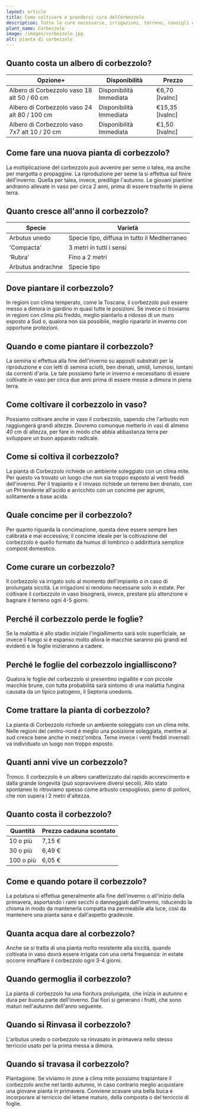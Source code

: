 ```yaml
---
layout: article
title: Come coltivare e prendersi cura delCorbezzolo
description: Tutte le cure necessarie, irrigazioni, terreno, consigli e molto altro sulla coltivazione del Corbezzolo
plant_name: Corbezzolo
image: /images/corbezzolo.jpg
alt: pianta di corbezzolo
---
```


## Quanto costa un albero di corbezzolo?

|                                    Opzione+|          Disponibilità|         Prezzo|
|--------------------------------------------|-----------------------|---------------|
| Albero di Corbezzolo vaso 18 alt 50 / 60 cm|Disponibilità Immediata| €6,70 [IvaInc]|
|Albero di Corbezzolo vaso 24 alt 80 / 100 cm|Disponibilità Immediata|€15,35 [IvaInc]|
|Albero di Corbezzolo vaso 7x7 alt 10 / 20 cm|Disponibilità Immediata| €1,50 [IvaInc]|

## Come fare una nuova pianta di corbezzolo?

La moltiplicazione del corbezzolo può avvenire per seme o talea, ma anche per margotta o propaggine. La riproduzione per seme la si effettua sul finire dell'inverno. Quella per talea, invece, predilige l'autunno. Le giovani piantine andranno allevate in vaso per circa 2 anni, prima di essere trasferite in piena terra.

## Quanto cresce all'anno il corbezzolo?

|           Specie|                                      Varietà|
|-----------------|---------------------------------------------|
|    Arbutus unedo|Specie tipo, diffusa in tutto il Mediterraneo|
|       'Compacta'|                     3 metri in tutti i sensi|
|          'Rubra'|                               Fino a 2 metri|
|Arbutus andrachne|                                  Specie tipo|

## Dove piantare il corbezzolo?

In regioni con clima temperato, come la Toscana, il corbezzolo può essere messo a dimora in giardino in quasi tutte le posizioni. Se invece ci troviamo in regioni con clima più freddo, meglio piantarlo a ridosso di un muro esposto a Sud o, qualora non sia possibile, meglio ripararlo in inverno con opportune protezioni.

## Quando e come piantare il corbezzolo?

La semina si effettua alla fine dell'inverno su appositi substrati per la riproduzione e con letti di semina sciolti, ben drenati, umidi, luminosi, lontani da correnti d'aria. Le tale possiamo farle in inverno e necessitano di essere coltivate in vaso per circa due anni prima di essere messe a dimora in piena terra.

## Come coltivare il corbezzolo in vaso?

 Possiamo coltivare anche in vaso il corbezzolo, sapendo che l'arbusto non raggiungerà grandi altezze. Dovremo comunque metterlo in vasi di almeno 40 cm di altezza, per fare in modo che abbia abbastanza terra per sviluppare un buon apparato radicale.

## Come si coltiva il corbezzolo?

La pianta di Corbezzolo richiede un ambiente soleggiato con un clima mite. Per questo va trovato un luogo che non sia troppo esposto ai venti freddi dell'inverno. Per il trapianto e il rinvaso richiede un terreno ben drenato, con un PH tendente all'acido e arricchito con un concime per agrumi, solitamente a base acida.

## Quale concime per il corbezzolo?

Per quanto riguarda la concimazione, questa deve essere sempre ben calibrata e mai eccessiva; il concime ideale per la coltivazione del corbezzolo è quello formato da humus di lombrico o addirittura semplice compost domestico.

## Come curare un corbezzolo?

Il corbezzolo va irrigato solo al momento dell'impianto o in caso di prolungata siccità. Le irrigazioni si rendono necessarie solo in estate. Per coltivare il corbezzolo in vaso bisognerà, invece, prestare più attenzione e bagnare il terreno ogni 4-5 giorni.

## Perché il corbezzolo perde le foglie?

 Se la malattia è allo stadio iniziale l'ingiallimento sarà solo superficiale, se invece il fungo si è espanso molto allora le macchie saranno più grandi ed evidenti e le foglie inizieranno a cadere.

## Perché le foglie del corbezzolo ingialliscono?

Qualora le foglie del corbezzolo si presentino ingiallite e con piccole macchie brune, con tutta probabilità sarà sintomo di una malattia fungina causata da un tipico patogeno, il Septoria unedonis.

## Come trattare la pianta di corbezzolo?

La pianta di Corbezzolo richiede un ambiente soleggiato con un clima mite. Nelle regioni del centro-nord è meglio una posizione soleggiata, mentre al sud cresce bene anche in mezz'ombra. Teme invece i venti freddi invernali: va individuato un luogo non troppo esposto.

## Quanti anni vive un corbezzolo?

Tronco. Il corbezzolo è un albero caratterizzato dal rapido accrescimento e dalla grande longevità (può sopravvivere diversi secoli). Allo stato spontaneo lo ritroviamo spesso come arbusto cespuglioso, pieno di polloni, che non supera i 2 metri d'altezza.

## Quanto costa il corbezzolo?

| Quantità|Prezzo cadauna scontato|
|---------|-----------------------|
| 10 o più|                 7,15 €|
| 30 o più|                 6,49 €|
|100 o più|                 6,05 €|

## Come e quando potare il corbezzolo?

La potatura si effettua generalmente alla fine dell'inverno o all'inizio della primavera, asportando i rami secchi o danneggiati dall'inverno, riducendo la chioma in modo da mantenerla compatta ma permeabile alla luce, così da mantenere una pianta sana e dall'aspetto gradevole.

## Quanta acqua dare al corbezzolo?

 Anche se si tratta di una pianta molto resistente alla siccità, quando coltivata in vaso dovrà essere irrigata con una certa frequenza: in estate occorre innaffiare il corbezzolo ogni 3-4 giorni.

## Quando germoglia il corbezzolo?

La pianta di corbezzolo ha una fioritura prolungata, che inizia in autunno e dura per buona parte dell'inverno. Dai fiori si generano i frutti, che sono maturi nell'autunno dell'anno seguente.

## Quando si Rinvasa il corbezzolo?

 L'arbutus unedo o corbezzolo va rinvasato in primavera nello stesso terriccio usato per la prima messa a dimora.

## Quando si travasa il corbezzolo?

Piantagione. Se viviamo in zone a clima mite possiamo trapiantare il corbezzolo anche nel tardo autunno, in caso contrario meglio acquistare una giovane pianta in primavera. Conviene scavare una bella buca e incorporare al terriccio del letame maturo, della composta o del terriccio di foglie.

